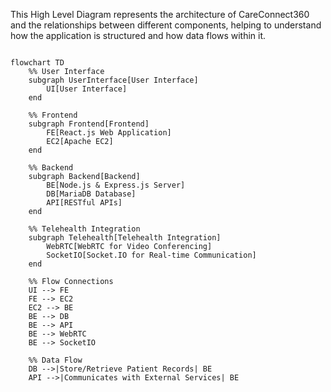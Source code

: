 This High Level Diagram represents the architecture of CareConnect360 and the relationships between different components, helping to understand how the application is structured and how data flows within it.

```mermaid

flowchart TD
    %% User Interface
    subgraph UserInterface[User Interface]
        UI[User Interface]
    end

    %% Frontend
    subgraph Frontend[Frontend]
        FE[React.js Web Application]
        EC2[Apache EC2]
    end

    %% Backend
    subgraph Backend[Backend]
        BE[Node.js & Express.js Server]
        DB[MariaDB Database]
        API[RESTful APIs]
    end

    %% Telehealth Integration
    subgraph Telehealth[Telehealth Integration]
        WebRTC[WebRTC for Video Conferencing]
        SocketIO[Socket.IO for Real-time Communication]
    end

    %% Flow Connections
    UI --> FE
    FE --> EC2
    EC2 --> BE
    BE --> DB
    BE --> API
    BE --> WebRTC
    BE --> SocketIO

    %% Data Flow
    DB -->|Store/Retrieve Patient Records| BE
    API -->|Communicates with External Services| BE
